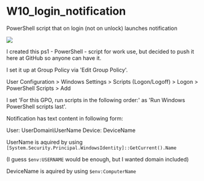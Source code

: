 # W10_login_notification
PowerShell script that on login (not on unlock) launches notification

<img src="https://api.iconify.design/mdi:powershell.svg?color=blue&height=24"/>


I created this ps1 - PowerShell - script for work use, but decided to push it here at GitHub so anyone can have it.


I set it up at Group Policy via 'Edit Group Policy'.


User Configuration > Windows Settings > Scripts (Logon/Logoff) > Logon > PowerShell Scripts > Add


I set 'For this GPO, run scripts in the following order:' as 'Run Windows PowerShell scripts last'.


Notification has text content in following form:


User: UserDomain\UserName
Device: DeviceName


UserName is aquired by using `[System.Security.Principal.WindowsIdentity]::GetCurrent().Name`

(I guess `$env:USERNAME` would be enough, but I wanted domain included)


DeviceName is aquired by using `$env:ComputerName`
